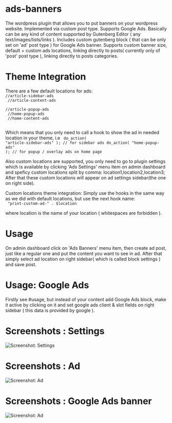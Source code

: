 # ads-banners
The wordpress plugin that allows you to put banners on your wordpress website. Implemented via custom post type. Supports Google Ads. Basically can be any kind of content supported by Gutenberg Editor ( any text/images/lists/links ). Includes custom gutenberg block ( that can be only set on 'ad' post type ) for Google Ads banner. Supports custom banner size, default + custom ads locations, linking directly to posts( currently only of 'post' post type ), linking directly to posts categories.

# Theme Integration
There are a few default locations for ads: 
<code>
	//article-sidebar-ads<br>
	//article-content-ads<br>
	//article-popup-ads<br>
	//home-popup-ads<br>
	//home-content-ads <br>
</code>

Which means that you only need to call a hook to show the ad in needed location in your theme, i.e 
<code>
  do_action( "article-sidebar-ads" ); // for sidebar ads
  do_action( "home-popup-ads" ); // for popup / overlay ads on home page
</code>

Also custom locations are supported, you only need to go to plugin settings which is available by clicking 'Ads Settings' menu item on admin dashboard and speficy custom locations split by comma: location1,location2,location3; After that these custom locations will appear on ad settings sidebar(the one on right side).

Custom locations theme integration:
Simply use the hooks in the same way as we did with default locations, but use the next hook name:
<br><code>
   "print-custom-ad-" . $location
</code><br>

where location is the name of your location ( whitespaces are forbidden ).

# Usage
On admin dashboard click on 'Ads Banners' menu item, then create ad post, just like a regular one and put the content you want to see in ad. After that simply select ad location on right sidebar( which is called block settings ) and save post.

# Usage: Google Ads
Firstly see #usage, but instead of your content add Google Ads block, make it active by clicking on it and set google ads client & slot fields on right sidebar ( this data is provided by google ).

# Screenshots : Settings
<img src="https://i.imgur.com/lMLzirh.png" alt="Screenshot: Settings" />

# Screenshots : Ad
<img src="https://i.imgur.com/e41ZBxF.png" alt="Screenshot: Ad" />


# Screenshots : Google Ads banner
<img src="https://i.imgur.com/LdjjIAp.png" alt="Screenshot: Ad" />
